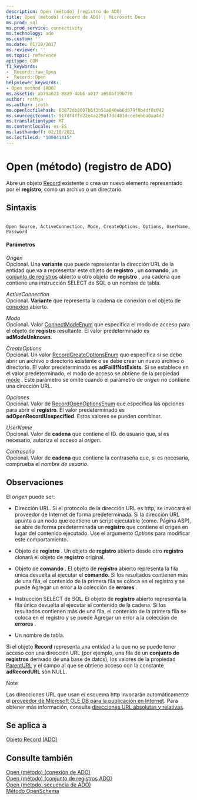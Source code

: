 ```yaml
---
description: Open (método) (registro de ADO)
title: Open (método) (record de ADO) | Microsoft Docs
ms.prod: sql
ms.prod_service: connectivity
ms.technology: ado
ms.custom: ''
ms.date: 01/19/2017
ms.reviewer: ''
ms.topic: reference
apitype: COM
f1_keywords:
- _Record::raw_Open
- _Record::Open
helpviewer_keywords:
- Open method [ADO]
ms.assetid: ab79a623-88a9-40b6-a017-a658bf19b778
author: rothja
ms.author: jroth
ms.openlocfilehash: 63872db8007b6f3b51a840eb6d079f8b4df0c042
ms.sourcegitcommit: 917df4ffd22e4a229af7dc481dcce3ebba0aa4d7
ms.translationtype: MT
ms.contentlocale: es-ES
ms.lasthandoff: 02/10/2021
ms.locfileid: "100041415"
---
```

# <a name="open-method-ado-record"></a>Open (método) (registro de ADO)
Abre un objeto [Record](./record-object-ado.md) existente o crea un nuevo elemento representado por el **registro**, como un archivo o un directorio.  
  
## <a name="syntax"></a>Sintaxis  
  
```  
  
Open Source, ActiveConnection, Mode, CreateOptions, Options, UserName, Password  
```  
  
#### <a name="parameters"></a>Parámetros  
 *Origen*  
 Opcional. Una **variante** que puede representar la dirección URL de la entidad que va a representar este objeto de **registro** , un **comando**, un [conjunto de registros](./recordset-object-ado.md) abierto u otro objeto de **registro** , una cadena que contiene una instrucción SELECT de SQL o un nombre de tabla.  
  
 *ActiveConnection*  
 Opcional. **Variante** que representa la cadena de conexión o el objeto de [conexión](./connection-object-ado.md) abierto.  
  
 *Modo*  
 Opcional. Valor [ConnectModeEnum](./connectmodeenum.md) que especifica el modo de acceso para el objeto de **registro** resultante. El valor predeterminado es **adModeUnknown**.  
  
 *CreateOptions*  
 Opcional. Un valor [RecordCreateOptionsEnum](./recordcreateoptionsenum.md) que especifica si se debe abrir un archivo o directorio existente o se debe crear un nuevo archivo o directorio. El valor predeterminado es **adFailIfNotExists**. Si se establece en el valor predeterminado, el modo de acceso se obtiene de la propiedad [mode](./mode-property-ado.md) . Este parámetro se omite cuando el parámetro de *origen* no contiene una dirección URL.  
  
 *Opciones*  
 Opcional. Valor de [RecordOpenOptionsEnum](./recordopenoptionsenum.md) que especifica las opciones para abrir el **registro**. El valor predeterminado es **adOpenRecordUnspecified**. Estos valores se pueden combinar.  
  
 *UserName*  
 Opcional. Valor de **cadena** que contiene el ID. de usuario que, si es necesario, autoriza el acceso al *origen*.  
  
 *Contraseña*  
 Opcional. Valor de **cadena** que contiene la contraseña que, si es necesaria, comprueba el *nombre de usuario*.  
  
## <a name="remarks"></a>Observaciones  
 El *origen* puede ser:  
  
-   Dirección URL. Si el protocolo de la dirección URL es http, se invocará el proveedor de Internet de forma predeterminada. Si la dirección URL apunta a un nodo que contiene un script ejecutable (como. Página ASP), se abre de forma predeterminada un **registro** que contiene el origen en lugar del contenido ejecutado. Use el argumento *Options* para modificar este comportamiento.  
  
-   Objeto de **registro** . Un objeto de **registro** abierto desde otro **registro** clonará el objeto de **registro** original.  
  
-   Objeto de **comando** . El objeto de **registro** abierto representa la fila única devuelta al ejecutar el **comando**. Si los resultados contienen más de una fila, el contenido de la primera fila se coloca en el registro y se puede Agregar un error a la colección de **errores** .  
  
-   Instrucción SELECT de SQL. El objeto de **registro** abierto representa la fila única devuelta al ejecutar el contenido de la cadena. Si los resultados contienen más de una fila, el contenido de la primera fila se coloca en el registro y se puede Agregar un error a la colección de **errores** .  
  
-   Un nombre de tabla.  
  
 Si el objeto **Record** representa una entidad a la que no se puede tener acceso con una dirección URL (por ejemplo, una fila de un **conjunto de registros** derivado de una base de datos), los valores de la propiedad [ParentURL](./parenturl-property-ado.md) y el campo al que se obtiene acceso con la constante **adRecordURL** son NULL.  
  
> [!NOTE]
>  Las direcciones URL que usan el esquema http invocarán automáticamente el [proveedor de Microsoft OLE DB para la publicación en Internet](../../guide/appendixes/microsoft-ole-db-provider-for-internet-publishing.md). Para obtener más información, consulte [direcciones URL absolutas y relativas](../../guide/data/absolute-and-relative-urls.md).  
  
## <a name="applies-to"></a>Se aplica a  
 [Objeto Record (ADO)](./record-object-ado.md)  
  
## <a name="see-also"></a>Consulte también  
 [Open (método) (conexión de ADO)](./open-method-ado-connection.md)   
 [Open (método) (conjunto de registros ADO)](./open-method-ado-recordset.md)   
 [Open (método, secuencia de ADO)](./open-method-ado-stream.md)   
 [Método OpenSchema](./openschema-method.md)